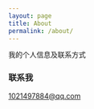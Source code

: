 ```yaml
---
layout: page
title: About
permalink: /about/
---
```


我的个人信息及联系方式


### 联系我

[1021497884@qq.com](mailto:1021497884@qq.com)
